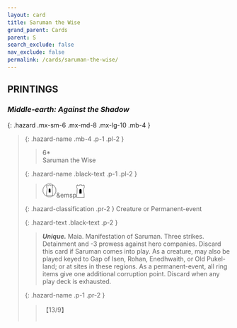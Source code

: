```yaml
---
layout: card
title: Saruman the Wise
grand_parent: Cards
parent: S
search_exclude: false
nav_exclude: false
permalink: /cards/saruman-the-wise/
---
```


## PRINTINGS


### _Middle-earth: Against the Shadow_

{: .hazard .mx-sm-6 .mx-md-8 .mx-lg-10 .mb-4 }
> {: .hazard-name .mb-4 .p-1 .pl-2 }
> > <div class="hazard-mp">6*</div>
> > <div class="card-name">Saruman the Wise</div>
>
> {: .hazard-name .black-text .p-1 .pl-2 }
> > ![](/assets/images/free-domain.svg)&emsp![](/assets/images/free-hold.svg)
>
> {: .hazard-classification .pr-2 }
> Creature or Permanent-event
>
> {: .hazard-text .black-text .p-2 }
> > _**Unique.**_ Maia. Manifestation of Saruman. Three strikes. Detainment and -3 prowess against hero companies. Discard this card if Saruman comes into play. As a creature, may also be played keyed to Gap of Isen, Rohan, Enedhwaith, or Old Pukel-land; or at sites in these regions. As a permanent-event, all ring items give one additional corruption point. Discard when any play deck is exhausted. 
>
> {: .hazard-name .p-1 .pr-2 }
> > <div class="card-shield">【13/9】</div>
> > <div class="card-corruption">&nbsp;</div>
